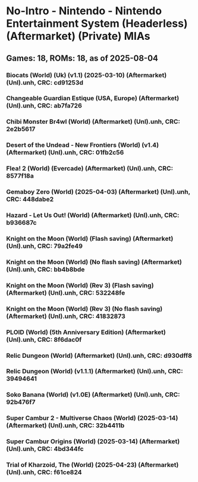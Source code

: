 # No-Intro - Nintendo - Nintendo Entertainment System (Headerless) (Aftermarket) (Private) MIAs
## Games: 18, ROMs: 18, as of 2025-08-04

### Biocats (World) (Uk) (v1.1) (2025-03-10) (Aftermarket) (Unl).unh, CRC: cd91253d
### Changeable Guardian Estique (USA, Europe) (Aftermarket) (Unl).unh, CRC: ab7fa726
### Chibi Monster Br4wl (World) (Aftermarket) (Unl).unh, CRC: 2e2b5617
### Desert of the Undead - New Frontiers (World) (v1.4) (Aftermarket) (Unl).unh, CRC: 01fb2c56
### Flea! 2 (World) (Evercade) (Aftermarket) (Unl).unh, CRC: 8577f18a
### Gemaboy Zero (World) (2025-04-03) (Aftermarket) (Unl).unh, CRC: 448dabe2
### Hazard - Let Us Out! (World) (Aftermarket) (Unl).unh, CRC: b936687c
### Knight on the Moon (World) (Flash saving) (Aftermarket) (Unl).unh, CRC: 79a2fe49
### Knight on the Moon (World) (No flash saving) (Aftermarket) (Unl).unh, CRC: bb4b8bde
### Knight on the Moon (World) (Rev 3) (Flash saving) (Aftermarket) (Unl).unh, CRC: 532248fe
### Knight on the Moon (World) (Rev 3) (No flash saving) (Aftermarket) (Unl).unh, CRC: 41832873
### PLOID (World) (5th Anniversary Edition) (Aftermarket) (Unl).unh, CRC: 8f6dac0f
### Relic Dungeon (World) (Aftermarket) (Unl).unh, CRC: d930dff8
### Relic Dungeon (World) (v1.1.1) (Aftermarket) (Unl).unh, CRC: 39494641
### Soko Banana (World) (v1.0E) (Aftermarket) (Unl).unh, CRC: 92b476f7
### Super Cambur 2 - Multiverse Chaos (World) (2025-03-14) (Aftermarket) (Unl).unh, CRC: 32b4411b
### Super Cambur Origins (World) (2025-03-14) (Aftermarket) (Unl).unh, CRC: 4bd344fc
### Trial of Kharzoid, The (World) (2025-04-23) (Aftermarket) (Unl).unh, CRC: f61ce824
